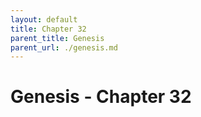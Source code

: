 ```yaml
---
layout: default
title: Chapter 32
parent_title: Genesis
parent_url: ./genesis.md
---
```


# Genesis - Chapter 32
